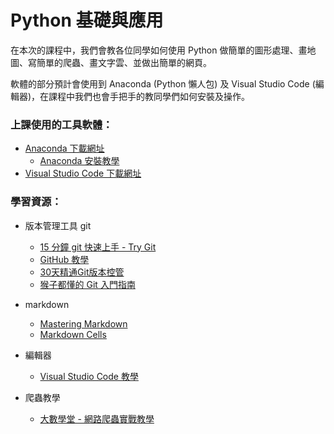 ﻿# Python 基礎與應用

在本次的課程中，我們會教各位同學如何使用 Python 做簡單的圖形處理、畫地圖、寫簡單的爬蟲、畫文字雲、並做出簡單的網頁。

軟體的部分預計會使用到 Anaconda (Python 懶人包) 及 Visual Studio Code (編輯器)，在課程中我們也會手把手的教同學們如何安裝及操作。

### 上課使用的工具軟體：

* [Anaconda 下載網址](https://www.anaconda.com/download/)
  * [Anaconda 安裝教學](https://goo.gl/68rgcv)
* [Visual Studio Code 下載網址](https://code.visualstudio.com/)

### 學習資源：

* 版本管理工具 git

  * [15 分鐘 git 快速上手 - Try Git](https://try.github.io)
  * [GitHub 教學](https://www.youtube.com/watch?v=py3n6gF5Y00)
  * [30天精通Git版本控管](https://ithelp.ithome.com.tw/users/20004901/ironman/525)
  * [猴子都懂的 Git 入門指南](https://backlog.com/git-tutorial/tw/)

* markdown

  * [Mastering Markdown](https://guides.github.com/features/mastering-markdown/)
  * [Markdown Cells](https://goo.gl/opufZk)

* 編輯器

  * [Visual Studio Code 教學](https://www.youtube.com/playlist?list=PL4eoLKmwShjvh9B8zLkGxTos_OUoZhkNv)

* 爬蟲教學

  * [大數學堂 - 網路爬蟲實戰教學](https://www.youtube.com/channel/UCFdTiwvDjyc62DBWrlYDtlQ/playlists)